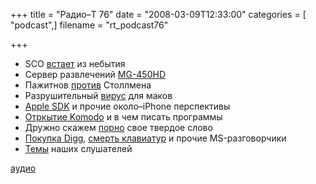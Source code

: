 +++
title = "Радио–Т 76"
date = "2008-03-09T12:33:00"
categories = [ "podcast",]
filename = "rt_podcast76"

+++

- SCO [встает](http://www.linux.org.ru/view-message.jsp?msgid=2584658) из небытия
- Сервер развлечений [MG-450HD](http://www.hi-def.ru/besprovodnoi-mediatsentr-mediagate-mg450hd)
- Пажитнов [против](http://www.xakep.ru/post/42526/default.asp?page=3) Столлмена
- Разрушительный [вирус](http://ru.youtube.com/watch?v=aBJQ5085kSo) для маков
- [Apple SDK](http://www.ixbt.com/news/soft/index.shtml?10/14/98) и прочие около–iPhone перспективы
- [Отркытие Komodo](http://cnews.ru/news/line/index.shtml?2008/03/17/292451) и в чем писать программы
- Дружно скажем [порно](http://www.rosbalt.ru/2008/02/26/459933.html) свое твердое слово
- [Покупка Digg](http://www.cnews.ru/news/line/index.shtml?2008/03/07/291251), [смерть клавиатур](http://www.mk.ru/blogs/MK/2008/03/14/srochno/343650/) и прочие MS-разговорчики
- [Темы](/p/2008/03/04/prep-76/#comments) наших слушателей

[аудио](https://cdn.radio-t.com/rt_podcast76.mp3)
<audio src="https://cdn.radio-t.com/rt_podcast76.mp3" preload="none"></audio>
